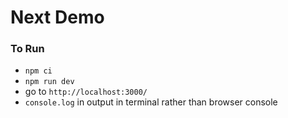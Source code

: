 # Next Demo

### To Run

- `npm ci`
- `npm run dev`
- go to `http://localhost:3000/`
- `console.log` in output in terminal rather than browser console
